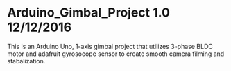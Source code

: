 # Arduino_Gimbal_Project 1.0 12/12/2016

This is an Arduino Uno, 1-axis gimbal project that utilizes 3-phase BLDC motor and adafruit
gyrosocope sensor to create smooth camera filming and stabalization. 
